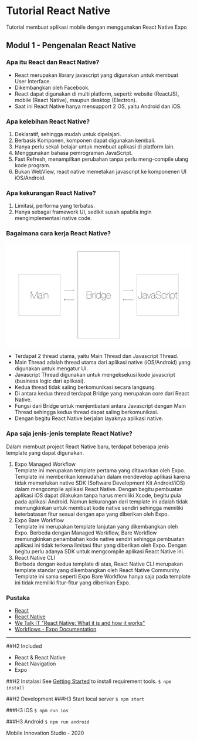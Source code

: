 # Tutorial React Native
Tutorial membuat aplikasi mobile dengan menggunakan React Native Expo

## Modul 1 - Pengenalan React Native

### Apa itu React dan React Native?
- React merupakan library javascript yang digunakan untuk membuat User Interface.
- Dikembangkan oleh Facebook.
- React dapat digunakan di multi platform, seperti: website (ReactJS), mobile (React Native), maupun desktop (Electron).
- Saat ini React Native hanya mensupport 2 OS, yaitu Android dan iOS.


### Apa kelebihan React Native?
1. Deklaratif, sehingga mudah untuk dipelajari.
2. Berbasis Komponen, komponen dapat digunakan kembali. 
3. Hanya perlu sekali belajar untuk membuat aplikasi di platform lain.
4. Menggunakan bahasa pemrograman JavaScript.
5. Fast Refresh, menampilkan perubahan tanpa perlu meng-compile ulang kode program.
6. Bukan WebView, react native memetakan javascript ke komponenen UI iOS/Android.


### Apa kekurangan React Native?
1. Limitasi, performa yang terbatas.
2. Hanya sebagai framework UI, sedikit susah apabila ingin mengimplementasi native code.


### Bagaimana cara kerja React Native?
![cara kerja react native](docs-img/cara-kerja.jpeg)
- Terdapat 2 thread utama, yaitu Main Thread dan Javascript Thread.
- Main Thread adalah thread utama dari aplikasi native (iOS/Android) yang digunakan untuk mengatur UI.
- Javascript Thread digunakan untuk mengeksekusi kode javascript (business logic dari aplikasi).
- Kedua thread tidak saling berkomunikasi secara langsung.
- Di antara kedua thread terdapat Bridge yang merupakan core dari React Native.
- Fungsi dari Bridge untuk menjembatani antara Javascript dengan Main Thread sehingga kedua thread dapat saling berkomunikasi.
- Dengan begitu React Native berjalan layaknya aplikasi native.
  

### Apa saja jenis-jenis template React Native?
Dalam membuat project React Native baru, terdapat beberapa jenis template yang dapat digunakan.
1. Expo Managed Workflow  
   Template ini merupakan template pertama yang ditawarkan oleh Expo. Template ini memberikan kemudahan dalam mendevelop 
   aplikasi karena tidak memerlukan native SDK (Software Development Kit Android/iOS) dalam mengcompile aplikasi React Native. 
   Dengan begitu pembuatan aplikasi iOS dapat dilakukan tanpa harus memiliki Xcode, begitu pula pada aplikasi Android. 
   Namun kekurangan dari template ini adalah tidak memungkinkan untuk membuat kode native sendiri sehingga memiliki 
   keterbatasan fitur sesuai dengan apa yang diberikan oleh Expo.  
2. Expo Bare Workflow  
   Template ini merupakan template lanjutan yang dikembangkan oleh Expo. Berbeda dengan Managed Workflow, Bare Workflow
   memungkinkan penambahan kode native sendiri sehingga pembuatan aplikasi ini tidak terkena limitasi fitur yang diberikan 
   oleh Expo. Dengan begitu perlu adanya SDK untuk mengcompile aplikasi React Native ini.
3. React Native CLI  
   Berbeda dengan kedua template di atas, React Native CLI merupakan template standar yang dikembangkan oleh React Native Community.
   Template ini sama seperti Expo Bare Workflow hanya saja pada template ini tidak memiliki fitur-fitur yang diberikan Expo. 


### Pustaka
- [React](https://reactjs.org/)
- [React Native](https://reactnative.dev/)
- [We Talk IT "React Native: What it is and how it works"](https://medium.com/we-talk-it/react-native-what-it-is-and-how-it-works-e2182d008f5e)
- [Workflows - Expo Documentation](https://docs.expo.io/introduction/managed-vs-bare/)

***

##H2 Included
* React & React Native
* React Navigation
* Expo

##H2 Instalasi
See [Getting Started](https://reactnative.dev/docs/getting-started.html) to install requirement tools.
 `$ npm install`

##H2 Development
###H3 Start local server
`$ npm start`

###H3 iOS
`$ npm run ios`

###H3 Android
`$ npm run android`

Mobile Innovation Studio - 2020
